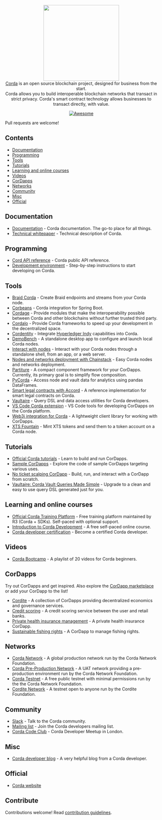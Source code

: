 
<div align="center">
  <a href="https://www.corda.net/"><img width="250px" src="./project_logo.png">
  </a><br />
  <a href="https://www.corda.net/">Corda</a> is an open source blockchain project, designed for business from the start.
  <br />Corda allows you to build interoperable blockchain networks that transact in strict privacy. Corda's smart contract technology allows businesses to transact directly, with value.
  <br />

  [![Awesome](https://awesome.re/badge.svg)](https://awesome.re)
</div>


Pull requests are welcome!

## Contents

- [Documentation](#documentation)
- [Programming](#programming)
- [Tools](#tools)
- [Tutorials](#tutorials)
- [Learning and online courses](#learning-and-online-courses)
- [Videos](#videos)
- [CorDapps](#cordapps)
- [Networks](#networks)
- [Community](#community)
- [Misc](#misc)
- [Official](#official)


## Documentation

- [Documentation](https://docs.corda.net/) - Corda documentation. The go-to place for all things.
- [Technical whitepaper](https://www.r3.com/reports/corda-technical-whitepaper/) - Technical description of Corda.


## Programming

- [Cord API reference](https://docs.corda.net/api/) - Corda public API reference.
- [Development environment](https://docs.corda.net/getting-set-up.html#set-up-instructions) - Step-by-step instructions to start developing on Corda.

## Tools

- [Braid Corda](https://gitlab.com/bluebank/braid/tree/master/braid-corda) - Create Braid endpoints and streams from your Corda node.
- [Corbeans](https://manosbatsis.github.io/corbeans) - Corda integration for Spring Boot.
- [Cordage](https://github.com/LayerXcom/cordage) - Provide modules that make the interoperability possible between Corda and other blockchains without further trusted third party.
- [Cordalo](https://github.com/cordalo-ch) - Provide Corda frameworks to speed up your development in the decentralized space.
- [Cordentity](https://github.com/hyperledger-labs/cordentity) - Integrate [Hyperledger Indy](https://www.hyperledger.org/projects/hyperledger-indy) capabilities into Corda.
- [DemoBench](https://www.corda.net/demobench/) - A standalone desktop app to configure and launch local Corda nodes.
- [Interact with nodes](https://docs.chainstack.com/operations/corda/tools) - Interact with your Corda nodes through a standalone shell, from an app, or a web server.
- [Nodes and networks deployment with Chainstack](https://chainstack.com/corda/) - Easy Corda nodes and networks deployment.
- [Partiture](https://manosbatsis.github.io/partiture/) - A compact component framework for your CorDapps. Currently, its primary goal is to simplify flow composition.
- [PyCorda](https://github.com/chainhaus/pycorda) - Access node and vault data for analytics using pandas DataFrames.
- [Smart legal contracts with Accord](https://www.accordproject.org/news/smart-legal-contracts-on-corda/) - A reference implementation for smart legal contracts on Corda.
- [Vaultaire](https://manosbatsis.github.io/vaultaire/) - Query DSL and data access utilities for Corda developers.
- [VS Code Corda extension](https://github.com/corda/vscode-corda) - VS Code tools for developing CorDapps on the Corda platform.
- [Web3j integration for Corda](http://corda.web3j.io/) - A lightweight client library for working with CorDapps.
- [XTS Fountain](https://cordite.foundation/) - Mint XTS tokens and send them to a token account on a Corda node.

## Tutorials

- [Official Corda tutorials](https://docs.corda.net/tutorials-index.html) - Learn to build and run CorDapps.
- [Sample CorDapps](https://github.com/corda/samples/) - Explore the code of sample CorDapps targeting various uses.
- [No ticket scalping CorDapp](https://docs.chainstack.com/tutorials/no-ticket-scalping-cordapp-on-corda) - Build, run, and interact with a CorDapp from scratch.
- [Vaultaire: Corda Vault Queries Made Simple](https://medium.com/@manosbatsis/vaultaire-corda-vault-queries-made-simple-d13db4147298) - Upgrade to a clean and easy to use query DSL generated just for you.


## Learning and online courses

- [Official Corda Training Platform](https://training.corda.net/) - Free training platform maintained by R3 (Corda + SDKs). Self-paced with optional support.
- [Introduction to Corda Development](https://www.udemy.com/course/corda-development/) - A free self-paced online course.
- [Corda developer certification](https://www.r3.com/training-and-certification/) - Become a certified Corda developer.


## Videos

- [Corda Bootcamp](https://www.youtube.com/playlist?list=PLi1PppB3-YrVq5Qy_RM9Qidq0eh-nL11N) - A playlist of 20 videos for Corda beginners.


## CorDapps

Try out CorDapps and get inspired. Also explore the [CorDapp marketplace](https://marketplace.r3.com/) or add your CorDapp to the list!

- [Cordite](https://gitlab.com/cordite/cordite) - A collection of CorDapps providing decentralized economics and governance services.
- [Credit scoring](https://github.com/rafaelazeredo/creditbank) - A credit scoring service between the user and retail banks.
- [Private health insurance management](https://github.com/corda-codeclub/marge) - A private health insurance CorDapp.
- [Sustainable fishing rights](https://github.com/joeldudleyr3/olive-oyl) - A CorDapp to manage fishing rights.

## Networks

- [Corda Network](https://corda.network/) - A global production network run by the Corda Network Foundation.
- [Corda Pre-Production Network](https://corda.network/participation/preprod.html) - A UAT network providing a pre-production environment run by the Corda Network Foundation.
- [Corda Testnet](https://docs.corda.net/corda-testnet-intro.html) - A free public testnet with minimal permissions run by the the Corda Network Foundation.
- [Cordite Network](https://cordite.foundation/) - A testnet open to anyone run by the Cordite Foundation.


## Community

- [Slack](http://slack.corda.net/) - Talk to the Corda community.
- [Mailing list](https://groups.io/g/corda-dev) - Join the Corda developers mailing list.
- [Corda Code Club](https://www.meetup.com/Corda-Code-Club/) - Corda Developer Meetup in London.


## Misc

- [Corda developer blog](https://lankydan.dev) - A very helpful blog from a Corda developer.


## Official

- [Corda website](https://www.corda.net/)


## Contribute

Contributions welcome! Read [contribution guidelines](CONTRIBUTING.md).
